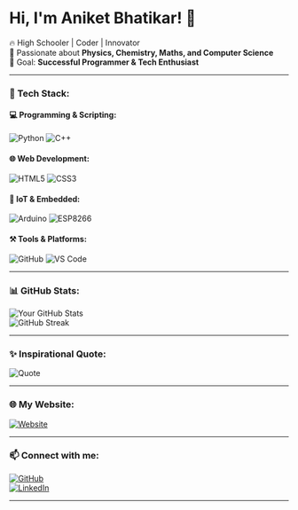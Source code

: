 # Hi, I'm Aniket Bhatikar! 👋  
🔥 High Schooler | Coder | Innovator  
🚀 Passionate about **Physics, Chemistry, Maths, and Computer Science**  
🎯 Goal: **Successful Programmer & Tech Enthusiast**  

---

### 🚀 Tech Stack:

#### 💻 Programming & Scripting:
![Python](https://img.shields.io/badge/Python-3776AB?style=for-the-badge&logo=python&logoColor=white)
![C++](https://img.shields.io/badge/C++-00599C?style=for-the-badge&logo=cplusplus&logoColor=white)

#### 🌐 Web Development:
![HTML5](https://img.shields.io/badge/HTML5-E34F26?style=for-the-badge&logo=html5&logoColor=white)
![CSS3](https://img.shields.io/badge/CSS3-1572B6?style=for-the-badge&logo=css3&logoColor=white)

#### 📡 IoT & Embedded:
![Arduino](https://img.shields.io/badge/Arduino-00979D?style=for-the-badge&logo=arduino&logoColor=white)
![ESP8266](https://img.shields.io/badge/ESP8266-000000?style=for-the-badge&logo=espressif&logoColor=white)

#### ⚒️ Tools & Platforms:
![GitHub](https://img.shields.io/badge/GitHub-181717?style=for-the-badge&logo=github&logoColor=white)
![VS Code](https://img.shields.io/badge/VS%20Code-007ACC?style=for-the-badge&logo=visualstudiocode&logoColor=white)

---

### 📊 GitHub Stats:
![Your GitHub Stats](https://github-readme-stats.vercel.app/api?username=AniketBhatikarCreations&show_icons=true&theme=tokyonight)  
![GitHub Streak](https://streak-stats.demolab.com?user=AniketBhatikarCreations&theme=dark&hide_border=true)  

---

### ✨ Inspirational Quote:
![Quote](https://img.shields.io/badge/💡%20Opportunities%20are%20created%20and%20not%20gifted.-orange?style=for-the-badge)

---

### 🌐 My Website:
[![Website](https://img.shields.io/badge/My%20Website-Visit%20Now-orange?style=for-the-badge&logo=Google-Chrome&logoColor=white)](https://aniketbhatikarcreations.github.io/index.html)  

---

### 📫 Connect with me:
[![GitHub](https://img.shields.io/badge/GitHub-181717?style=for-the-badge&logo=github&logoColor=white)](https://github.com/AniketBhatikarCreations)  
[![LinkedIn](https://img.shields.io/badge/LinkedIn-0077B5?style=for-the-badge&logo=linkedin&logoColor=white)](https://linkedin.com/in/aniketbhatikarcreations)  

---
